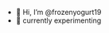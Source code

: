 - 👋 Hi, I’m @frozenyogurt19
- 🌱 currently experimenting


<!---
frozenyogurt19/frozenyogurt19 is a ✨ special ✨ repository because its `README.md` (this file) appears on your GitHub profile.
You can click the Preview link to take a look at your changes.
--->
